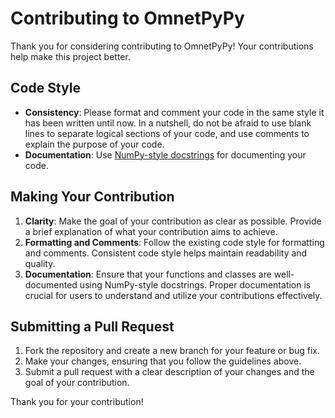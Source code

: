 # Contributing to OmnetPyPy

Thank you for considering contributing to OmnetPyPy! Your contributions help make this project better.

## Code Style

- **Consistency**: Please format and comment your code in the same style it has been written until now. In a nutshell,
                   do not be afraid to use blank lines to separate logical sections of your code,
                   and use comments to explain the purpose of your code.
- **Documentation**: Use [NumPy-style docstrings](https://numpydoc.readthedocs.io/en/latest/format.html) for documenting your code.

## Making Your Contribution

1. **Clarity**: Make the goal of your contribution as clear as possible. Provide a brief explanation of what your contribution aims to achieve.
2. **Formatting and Comments**: Follow the existing code style for formatting and comments. Consistent code style helps maintain readability and quality.
3. **Documentation**: Ensure that your functions and classes are well-documented using NumPy-style docstrings. Proper documentation is crucial for users to understand and utilize your contributions effectively.

## Submitting a Pull Request

1. Fork the repository and create a new branch for your feature or bug fix.
2. Make your changes, ensuring that you follow the guidelines above.
3. Submit a pull request with a clear description of your changes and the goal of your contribution.

Thank you for your contribution!
